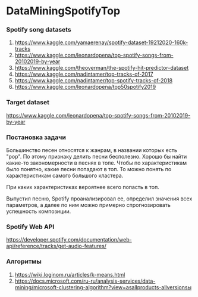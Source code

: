 # DataMiningSpotifyTop


### Spotify song datasets
1. https://www.kaggle.com/yamaerenay/spotify-dataset-19212020-160k-tracks
2. https://www.kaggle.com/leonardopena/top-spotify-songs-from-20102019-by-year
3. https://www.kaggle.com/theoverman/the-spotify-hit-predictor-dataset
4. https://www.kaggle.com/nadintamer/top-tracks-of-2017
5. https://www.kaggle.com/nadintamer/top-spotify-tracks-of-2018
6. https://www.kaggle.com/leonardopena/top50spotify2019

### Target dataset
https://www.kaggle.com/leonardopena/top-spotify-songs-from-20102019-by-year

### Постановка задачи

Большинство песен относятся к жанрам, в названии которых есть "pop". По этому признаку делить песни бесполезно. Хорошо бы найти какие-то закономерности в песнях в топе. Чтобы по характеристикам было понятно, какие песни попадают в топ. То можно понять по характеристикам самого большого кластера.

При каких характеристиках вероятнее всего попасть в топ.

Выпустил песню, Spotify проанализировал ее, определил значения всех параметров, а далее по ним можно примерно спрогнозировать успешность композиции.

### Spotify Web API
https://developer.spotify.com/documentation/web-api/reference/tracks/get-audio-features/

### Алгоритмы
1. https://wiki.loginom.ru/articles/k-means.html
2. https://docs.microsoft.com/ru-ru/analysis-services/data-mining/microsoft-clustering-algorithm?view=asallproducts-allversionsы
